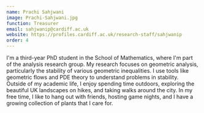 ```yaml
---
name: Prachi Sahjwani
image: Prachi-Sahjwani.jpg
function: Treasurer
email: sahjwanip@cardiff.ac.uk
website: https://profiles.cardiff.ac.uk/research-staff/sahjwanip
order: 4
---
```

I'm a third-year PhD student in the School of Mathematics, where I'm part of the analysis research group. My research focuses on geometric analysis, particularly the stability of various geometric inequalities. I use tools like geometric flows and PDE theory to understand problems in stability. Outside of my academic life, I enjoy spending time outdoors, exploring the beautiful UK landscapes on hikes, and taking walks around the city. In my free time, I like to hang out with friends, hosting game nights, and I have a growing collection of plants that I care for.
